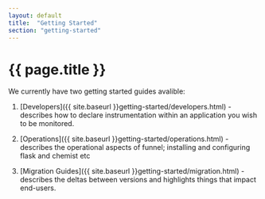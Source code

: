 ```yaml
---
layout: default
title:  "Getting Started"
section: "getting-started"
---
```


# {{ page.title }}

We currently have two getting started guides avalible:

1. [Developers]({{ site.baseurl }}getting-started/developers.html) - describes how to declare instrumentation within an application you wish to be monitored.

1. [Operations]({{ site.baseurl }}getting-started/operations.html) - describes the operational aspects of funnel; installing and configuring flask and chemist etc

1. [Migration Guides]({{ site.baseurl }}getting-started/migration.html) - describes the deltas between versions and highlights things that impact end-users.
